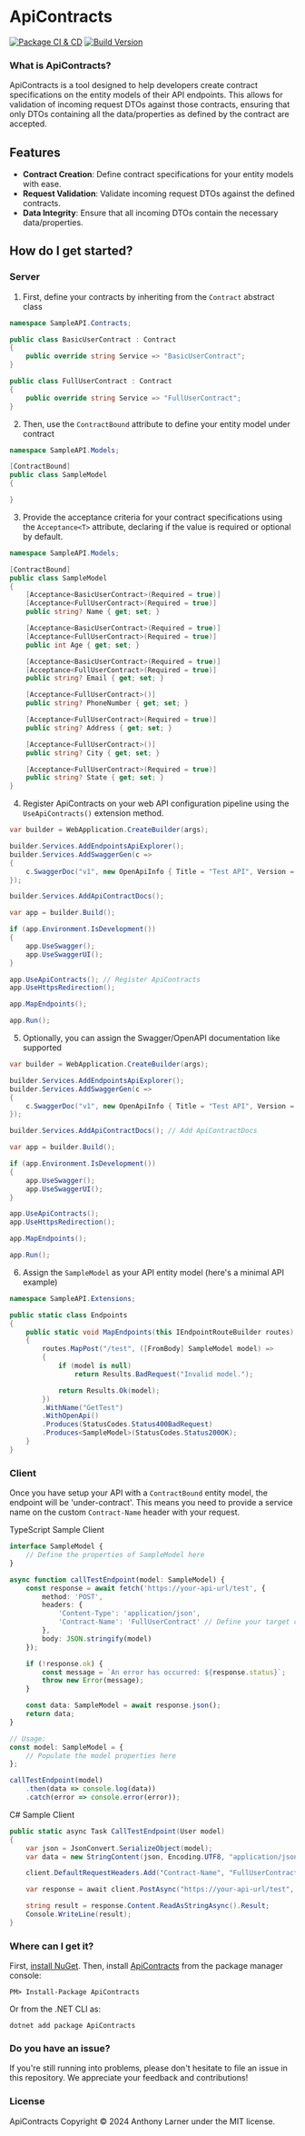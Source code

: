 # ApiContracts

[![Package CI & CD](https://github.com/ajameslarner/ApiContracts/actions/workflows/package_ci_cd.yml/badge.svg?branch=main)](https://github.com/ajameslarner/ApiContracts/actions/workflows/package_ci_cd.yml)
[![Build Version](https://github.com/ajameslarner/ApiContracts/actions/workflows/build_version.yml/badge.svg?branch=main)](https://github.com/ajameslarner/ApiContracts/actions/workflows/build_version.yml)


### What is ApiContracts?

ApiContracts is a tool designed to help developers create contract specifications on the entity models of their API endpoints. This allows for validation of incoming request DTOs against those contracts, ensuring that only DTOs containing all the data/properties as defined by the contract are accepted.

## Features

- **Contract Creation**: Define contract specifications for your entity models with ease.
- **Request Validation**: Validate incoming request DTOs against the defined contracts.
- **Data Integrity**: Ensure that all incoming DTOs contain the necessary data/properties.

## How do I get started?

### Server

1. First, define your contracts by inheriting from the `Contract` abstract class

```csharp
namespace SampleAPI.Contracts;

public class BasicUserContract : Contract
{
    public override string Service => "BasicUserContract";
}

public class FullUserContract : Contract
{
    public override string Service => "FullUserContract";
}
```

2. Then, use the `ContractBound` attribute to define your entity model under contract

```csharp
namespace SampleAPI.Models;

[ContractBound]
public class SampleModel
{

}
```

3. Provide the acceptance criteria for your contract specifications using the `Acceptance<T>` attribute, declaring if the value is required or optional by default.

```csharp
namespace SampleAPI.Models;

[ContractBound]
public class SampleModel
{
    [Acceptance<BasicUserContract>(Required = true)]
    [Acceptance<FullUserContract>(Required = true)]
    public string? Name { get; set; }

    [Acceptance<BasicUserContract>(Required = true)]
    [Acceptance<FullUserContract>(Required = true)]
    public int Age { get; set; }

    [Acceptance<BasicUserContract>(Required = true)]
    [Acceptance<FullUserContract>(Required = true)]
    public string? Email { get; set; }

    [Acceptance<FullUserContract>()]
    public string? PhoneNumber { get; set; }

    [Acceptance<FullUserContract>(Required = true)]
    public string? Address { get; set; }

    [Acceptance<FullUserContract>()]
    public string? City { get; set; }

    [Acceptance<FullUserContract>(Required = true)]
    public string? State { get; set; }
}
```

4. Register ApiContracts on your web API configuration pipeline using the `UseApiContracts()` extension method.

```csharp
var builder = WebApplication.CreateBuilder(args);

builder.Services.AddEndpointsApiExplorer();
builder.Services.AddSwaggerGen(c =>
{
    c.SwaggerDoc("v1", new OpenApiInfo { Title = "Test API", Version = "v1" });
});

builder.Services.AddApiContractDocs();

var app = builder.Build();

if (app.Environment.IsDevelopment())
{
    app.UseSwagger();
    app.UseSwaggerUI();
}

app.UseApiContracts(); // Register ApiContracts
app.UseHttpsRedirection();

app.MapEndpoints();

app.Run();
```

5. Optionally, you can assign the Swagger/OpenAPI documentation like supported

```csharp
var builder = WebApplication.CreateBuilder(args);

builder.Services.AddEndpointsApiExplorer();
builder.Services.AddSwaggerGen(c =>
{
    c.SwaggerDoc("v1", new OpenApiInfo { Title = "Test API", Version = "v1" });
});

builder.Services.AddApiContractDocs(); // Add ApiContractDocs

var app = builder.Build();

if (app.Environment.IsDevelopment())
{
    app.UseSwagger();
    app.UseSwaggerUI();
}

app.UseApiContracts();
app.UseHttpsRedirection();

app.MapEndpoints();

app.Run();
```

6. Assign the `SampleModel` as your API entity model (here's a minimal API example)

```csharp
namespace SampleAPI.Extensions;

public static class Endpoints
{
    public static void MapEndpoints(this IEndpointRouteBuilder routes)
    {
        routes.MapPost("/test", ([FromBody] SampleModel model) =>
        {
            if (model is null)
                return Results.BadRequest("Invalid model.");

            return Results.Ok(model);
        })
        .WithName("GetTest")
        .WithOpenApi()
        .Produces(StatusCodes.Status400BadRequest)
        .Produces<SampleModel>(StatusCodes.Status200OK);
    }
}
```

### Client

Once you have setup your API with a `ContractBound` entity model, the endpoint will be 'under-contract'. This means you need to provide a service name on the custom `Contract-Name` header with your request.

TypeScript Sample Client

```typescript
interface SampleModel {
    // Define the properties of SampleModel here
}

async function callTestEndpoint(model: SampleModel) {
    const response = await fetch('https://your-api-url/test', {
        method: 'POST',
        headers: {
            'Content-Type': 'application/json',
            'Contract-Name': 'FullUserContract' // Define your target contract here
        },
        body: JSON.stringify(model)
    });

    if (!response.ok) {
        const message = `An error has occurred: ${response.status}`;
        throw new Error(message);
    }

    const data: SampleModel = await response.json();
    return data;
}

// Usage:
const model: SampleModel = {
    // Populate the model properties here
};

callTestEndpoint(model)
    .then(data => console.log(data))
    .catch(error => console.error(error));

```

C# Sample Client

```csharp
public static async Task CallTestEndpoint(User model)
{
    var json = JsonConvert.SerializeObject(model);
    var data = new StringContent(json, Encoding.UTF8, "application/json");

    client.DefaultRequestHeaders.Add("Contract-Name", "FullUserContract"); // Define your target contract here

    var response = await client.PostAsync("https://your-api-url/test", data);

    string result = response.Content.ReadAsStringAsync().Result;
    Console.WriteLine(result);
}
```

### Where can I get it?

First, [install NuGet](http://docs.nuget.org/docs/start-here/installing-nuget). Then, install [ApiContracts](https://www.nuget.org/packages/ApiContracts/) from the package manager console:

```
PM> Install-Package ApiContracts
```
Or from the .NET CLI as:
```
dotnet add package ApiContracts
```

### Do you have an issue?

If you're still running into problems, please don't hesitate to file an issue in this repository. We appreciate your feedback and contributions!

### License

ApiContracts Copyright © 2024 Anthony Larner under the MIT license.
